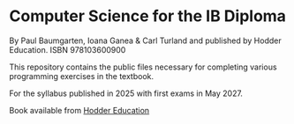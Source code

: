 # Computer Science for the IB Diploma

By Paul Baumgarten, Ioana Ganea & Carl Turland and published by Hodder Education. ISBN 978103600900

This repository contains the public files necessary for completing various programming exercises in the textbook.

For the syllabus published in 2025 with first exams in May 2027.

Book available from [Hodder Education](https://www.hoddereducation.com/computing-and-it/computer-science-for-the-ib-diploma)
